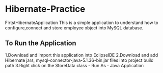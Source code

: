 # Hibernate-Practice

FirtstHibernateApplication
This is a simple application to understand how to configure,connect and store employee object into MySQL database.

To Run the Application
---------------------
1.Download and import this application into EclipseIDE
2.Download and add Hibernate jars, mysql-connector-java-5.1.36-bin.jar files into project build path
3.Right click on the StoreData class - Run As - Java Application

